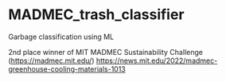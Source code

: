 # MADMEC_trash_classifier
 Garbage classification using ML

2nd place winner of MIT MADMEC Sustainability Challenge (https://madmec.mit.edu/)
https://news.mit.edu/2022/madmec-greenhouse-cooling-materials-1013
